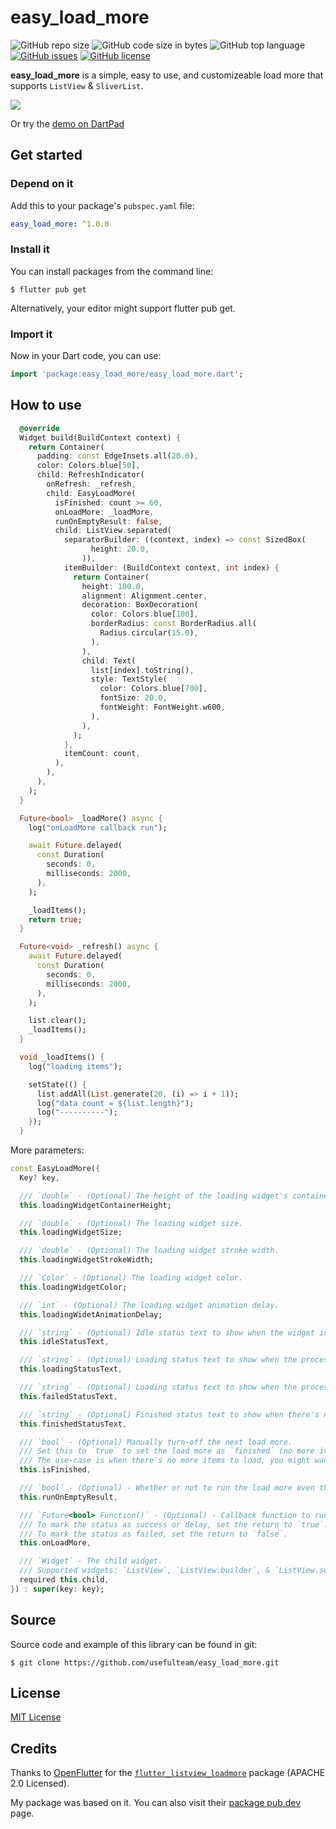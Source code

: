 # easy_load_more

![GitHub repo size](https://img.shields.io/github/repo-size/usefulteam/easy_load_more.svg)
![GitHub code size in bytes](https://img.shields.io/github/languages/code-size/usefulteam/easy_load_more.svg)
![GitHub top language](https://img.shields.io/github/languages/top/usefulteam/easy_load_more.svg)
[![GitHub issues](https://img.shields.io/github/issues/usefulteam/easy_load_more.svg)](https://github.com/usefulteam/easy_load_more/issues)
[![GitHub license](https://img.shields.io/github/license/usefulteam/easy_load_more.svg)](https://github.com/usefulteam/easy_load_more/blob/master/LICENSE)

**easy_load_more** is a simple, easy to use, and customizeable load more that supports `ListView` & `SliverList`.

![](https://raw.githubusercontent.com/usefulteam/easy_load_more/main/media/easy-load-more-0.1.0-demo.gif)

Or try the [demo on DartPad](https://dartpad.dev/?id=02e5cf68c51a6e16a79e5c951b488409)

## Get started

### **Depend on it**

Add this to your package's `pubspec.yaml` file:

```yaml
easy_load_more: ^1.0.0
```

### **Install it**

You can install packages from the command line:

```
$ flutter pub get
```

Alternatively, your editor might support flutter pub get.

### **Import it**

Now in your Dart code, you can use:

```dart
import 'package:easy_load_more/easy_load_more.dart';

```

## How to use

```dart
  @override
  Widget build(BuildContext context) {
    return Container(
      padding: const EdgeInsets.all(20.0),
      color: Colors.blue[50],
      child: RefreshIndicator(
        onRefresh: _refresh,
        child: EasyLoadMore(
          isFinished: count >= 60,
          onLoadMore: _loadMore,
          runOnEmptyResult: false,
          child: ListView.separated(
            separatorBuilder: ((context, index) => const SizedBox(
                  height: 20.0,
                )),
            itemBuilder: (BuildContext context, int index) {
              return Container(
                height: 100.0,
                alignment: Alignment.center,
                decoration: BoxDecoration(
                  color: Colors.blue[100],
                  borderRadius: const BorderRadius.all(
                    Radius.circular(15.0),
                  ),
                ),
                child: Text(
                  list[index].toString(),
                  style: TextStyle(
                    color: Colors.blue[700],
                    fontSize: 20.0,
                    fontWeight: FontWeight.w600,
                  ),
                ),
              );
            },
            itemCount: count,
          ),
        ),
      ),
    );
  }

  Future<bool> _loadMore() async {
    log("onLoadMore callback run");

    await Future.delayed(
      const Duration(
        seconds: 0,
        milliseconds: 2000,
      ),
    );

    _loadItems();
    return true;
  }

  Future<void> _refresh() async {
    await Future.delayed(
      const Duration(
        seconds: 0,
        milliseconds: 2000,
      ),
    );

    list.clear();
    _loadItems();
  }

  void _loadItems() {
    log("loading items");

    setState(() {
      list.addAll(List.generate(20, (i) => i + 1));
      log("data count = ${list.length}");
      log("----------");
    });
  }
```

More parameters:
```dart
const EasyLoadMore({
  Key? key,

  /// `double` - (Optional) The height of the loading widget's container/wrapper.
  this.loadingWidgetContainerHeight;

  /// `double` - (Optional) The loading widget size.
  this.loadingWidgetSize;

  /// `double` - (Optional) The loading widget stroke width.
  this.loadingWidgetStrokeWidth;

  /// `Color` - (Optional) The loading widget color.
  this.loadingWidgetColor;

  /// `int` - (Optional) The loading widget animation delay.
  this.loadingWidetAnimationDelay;

  /// `string` - (Optional) Idle status text to show when the widget is idle.
  this.idleStatusText,

  /// `string` - (Optional) Loading status text to show when the process is loading.
  this.loadingStatusText,

  /// `string` - (Optional) Loading status text to show when the processing is failed.
  this.failedStatusText,

  /// `string` - (Optional) Finished status text to show when there's no more items to load.
  this.finishedStatusText,

  /// `bool` - (Optional) Manually turn-off the next load more.
  /// Set this to `true` to set the load more as `finished` (no more items). Default is `false`.
  /// The use-case is when there's no more items to load, you might want `EasyLoadMore` to not running again.
  this.isFinished,

  /// `bool` - (Optional) - Whether or not to run the load more even though the result is empty/finished.
  this.runOnEmptyResult,

  /// `Future<bool> Function()` - (Optional) - Callback function to run during the load more process.
  /// To mark the status as success or delay, set the return to `true`.
  /// To mark the status as failed, set the return to `false`.
  this.onLoadMore,

  /// `Widget` - The child widget.
  /// Supported widgets: `ListView`, `ListView.builder`, & `ListView.separated`.
  required this.child,
}) : super(key: key);
```

## Source
Source code and example of this library can be found in git:

```
$ git clone https://github.com/usefulteam/easy_load_more.git
```

## License
[MIT License](https://oss.ninja/mit?organization=Useful%20Team)

## Credits
Thanks to [OpenFlutter](https://github.com/OpenFlutter/) for the [`flutter_listview_loadmore`](https://github.com/OpenFlutter/flutter_listview_loadmore) package (APACHE 2.0 Licensed).

My package was based on it. You can also visit their [package pub.dev](https://pub.dev/packages/loadmore) page.
